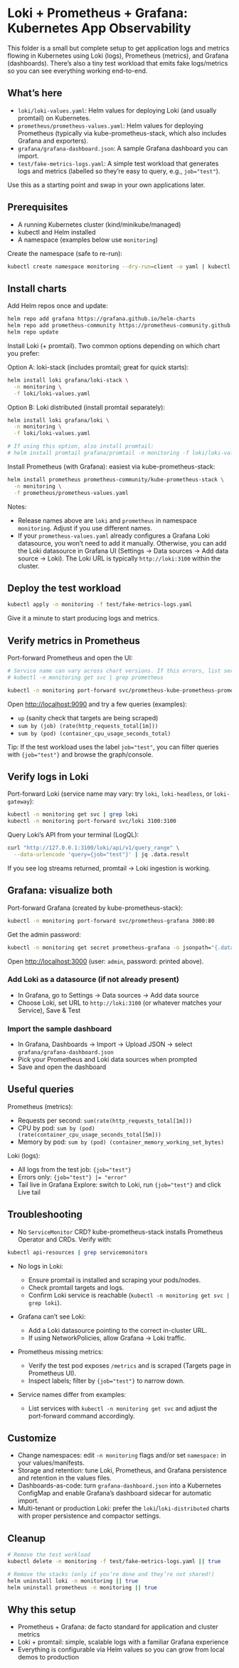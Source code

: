 # Loki + Prometheus + Grafana: Kubernetes App Observability

This folder is a small but complete setup to get application logs and metrics flowing in Kubernetes using Loki (logs), Prometheus (metrics), and Grafana (dashboards). There’s also a tiny test workload that emits fake logs/metrics so you can see everything working end-to-end.

## What’s here

- `loki/loki-values.yaml`: Helm values for deploying Loki (and usually promtail) on Kubernetes.
- `prometheus/prometheus-values.yaml`: Helm values for deploying Prometheus (typically via kube-prometheus-stack, which also includes Grafana and exporters).
- `grafana/grafana-dashboard.json`: A sample Grafana dashboard you can import.
- `test/fake-metrics-logs.yaml`: A simple test workload that generates logs and metrics (labelled so they’re easy to query, e.g., `job="test"`).

Use this as a starting point and swap in your own applications later.

## Prerequisites

- A running Kubernetes cluster (kind/minikube/managed)
- kubectl and Helm installed
- A namespace (examples below use `monitoring`)

Create the namespace (safe to re-run):

```bash
kubectl create namespace monitoring --dry-run=client -o yaml | kubectl apply -f -
```

## Install charts

Add Helm repos once and update:

```bash
helm repo add grafana https://grafana.github.io/helm-charts
helm repo add prometheus-community https://prometheus-community.github.io/helm-charts
helm repo update
```

Install Loki (+ promtail). Two common options depending on which chart you prefer:

Option A: loki-stack (includes promtail; great for quick starts):

```bash
helm install loki grafana/loki-stack \
  -n monitoring \
  -f loki/loki-values.yaml
```

Option B: Loki distributed (install promtail separately):

```bash
helm install loki grafana/loki \
  -n monitoring \
  -f loki/loki-values.yaml

# If using this option, also install promtail:
# helm install promtail grafana/promtail -n monitoring -f loki/loki-values.yaml
```

Install Prometheus (with Grafana): easiest via kube-prometheus-stack:

```bash
helm install prometheus prometheus-community/kube-prometheus-stack \
  -n monitoring \
  -f prometheus/prometheus-values.yaml
```

Notes:

- Release names above are `loki` and `prometheus` in namespace `monitoring`. Adjust if you use different names.
- If your `prometheus-values.yaml` already configures a Grafana Loki datasource, you won’t need to add it manually. Otherwise, you can add the Loki datasource in Grafana UI (Settings → Data sources → Add data source → Loki). The Loki URL is typically `http://loki:3100` within the cluster.

## Deploy the test workload

```bash
kubectl apply -n monitoring -f test/fake-metrics-logs.yaml
```

Give it a minute to start producing logs and metrics.

## Verify metrics in Prometheus

Port-forward Prometheus and open the UI:

```bash
# Service name can vary across chart versions. If this errors, list services first:
# kubectl -n monitoring get svc | grep prometheus

kubectl -n monitoring port-forward svc/prometheus-kube-prometheus-prometheus 9090:9090
```

Open <http://localhost:9090> and try a few queries (examples):

- `up` (sanity check that targets are being scraped)
- `sum by (job) (rate(http_requests_total[1m]))`
- `sum by (pod) (container_cpu_usage_seconds_total)`

Tip: If the test workload uses the label `job="test"`, you can filter queries with `{job="test"}` and browse the graph/console.

## Verify logs in Loki

Port-forward Loki (service name may vary: try `loki`, `loki-headless`, or `loki-gateway`):

```bash
kubectl -n monitoring get svc | grep loki
kubectl -n monitoring port-forward svc/loki 3100:3100
```

Query Loki’s API from your terminal (LogQL):

```bash
curl "http://127.0.0.1:3100/loki/api/v1/query_range" \
  --data-urlencode 'query={job="test"}' | jq .data.result
```

If you see log streams returned, promtail → Loki ingestion is working.

## Grafana: visualize both

Port-forward Grafana (created by kube-prometheus-stack):

```bash
kubectl -n monitoring port-forward svc/prometheus-grafana 3000:80
```

Get the admin password:

```bash
kubectl -n monitoring get secret prometheus-grafana -o jsonpath="{.data.admin-password}" | base64 --decode; echo
```

Open <http://localhost:3000> (user: `admin`, password: printed above).

### Add Loki as a datasource (if not already present)

- In Grafana, go to Settings → Data sources → Add data source
- Choose Loki, set URL to `http://loki:3100` (or whatever matches your Service), Save & Test

### Import the sample dashboard

- In Grafana, Dashboards → Import → Upload JSON → select `grafana/grafana-dashboard.json`
- Pick your Prometheus and Loki data sources when prompted
- Save and open the dashboard

## Useful queries

Prometheus (metrics):

- Requests per second: `sum(rate(http_requests_total[1m]))`
- CPU by pod: `sum by (pod) (rate(container_cpu_usage_seconds_total[5m]))`
- Memory by pod: `sum by (pod) (container_memory_working_set_bytes)`

Loki (logs):

- All logs from the test job: `{job="test"}`
- Errors only: `{job="test"} |= "error"`
- Tail live in Grafana Explore: switch to Loki, run `{job="test"}` and click Live tail

## Troubleshooting

- No `ServiceMonitor` CRD? kube-prometheus-stack installs Prometheus Operator and CRDs. Verify with:

```bash
kubectl api-resources | grep servicemonitors
```

- No logs in Loki:

  - Ensure promtail is installed and scraping your pods/nodes.
  - Check promtail targets and logs.
  - Confirm Loki service is reachable (`kubectl -n monitoring get svc | grep loki`).

- Grafana can’t see Loki:

  - Add a Loki datasource pointing to the correct in-cluster URL.
  - If using NetworkPolicies, allow Grafana → Loki traffic.

- Prometheus missing metrics:

  - Verify the test pod exposes `/metrics` and is scraped (Targets page in Prometheus UI).
  - Inspect labels; filter by `{job="test"}` to narrow down.

- Service names differ from examples:
  - List services with `kubectl -n monitoring get svc` and adjust the port-forward command accordingly.

## Customize

- Change namespaces: edit `-n monitoring` flags and/or set `namespace:` in your values/manifests.
- Storage and retention: tune Loki, Prometheus, and Grafana persistence and retention in the values files.
- Dashboards-as-code: turn `grafana-dashboard.json` into a Kubernetes ConfigMap and enable Grafana’s dashboard sidecar for automatic import.
- Multi-tenant or production Loki: prefer the `loki`/`loki-distributed` charts with proper persistence and compactor settings.

## Cleanup

```bash
# Remove the test workload
kubectl delete -n monitoring -f test/fake-metrics-logs.yaml || true

# Remove the stacks (only if you’re done and they’re not shared!)
helm uninstall loki -n monitoring || true
helm uninstall prometheus -n monitoring || true
```

## Why this setup

- Prometheus + Grafana: de facto standard for application and cluster metrics
- Loki + promtail: simple, scalable logs with a familiar Grafana experience
- Everything is configurable via Helm values so you can grow from local demos to production
